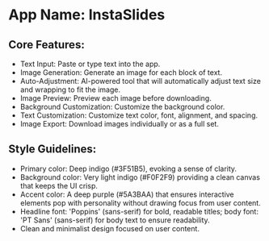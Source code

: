 # **App Name**: InstaSlides

## Core Features:

- Text Input: Paste or type text into the app.
- Image Generation: Generate an image for each block of text.
- Auto-Adjustment: AI-powered tool that will automatically adjust text size and wrapping to fit the image.
- Image Preview: Preview each image before downloading.
- Background Customization: Customize the background color.
- Text Customization: Customize text color, font, alignment, and spacing.
- Image Export: Download images individually or as a full set.

## Style Guidelines:

- Primary color: Deep indigo (#3F51B5), evoking a sense of clarity.
- Background color: Very light indigo (#F0F2F9) providing a clean canvas that keeps the UI crisp.
- Accent color: A deep purple (#5A3BAA) that ensures interactive elements pop with personality without drawing focus from user content.
- Headline font: 'Poppins' (sans-serif) for bold, readable titles; body font: 'PT Sans' (sans-serif) for body text to ensure readability.
- Clean and minimalist design focused on user content.